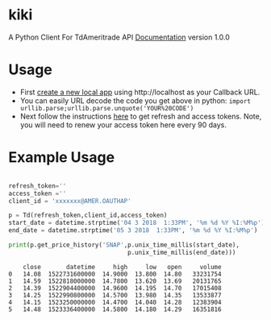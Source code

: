 # kiki
A Python Client For TdAmeritrade API
[Documentation](http://inside.probability.ninja/kiki-a-python-client-for-tdameritrade-api/) version 1.0.0


# Usage
* First [create a new local app](https://developer.tdameritrade.com/) using http://localhost as your Callback URL.
* You can easily URL decode the code you get above in python: `import urllib.parse;urllib.parse.unquote('YOUR%20CODE')`
* Next follow the instructions [here](https://developer.tdameritrade.com/content/simple-auth-local-apps) to get refresh and access tokens. Note, you will need to renew your access token here every 90 days.


# Example Usage
```python

refresh_token=''
access_token =''
client_id = 'xxxxxxx@AMER.OAUTHAP'

p = Td(refresh_token,client_id,access_token)
start_date = datetime.strptime('04 3 2018  1:33PM', '%m %d %Y %I:%M%p')
end_date = datetime.strptime('05 3 2018  1:33PM', '%m %d %Y %I:%M%p')

print(p.get_price_history('SNAP',p.unix_time_millis(start_date),
                                 p.unix_time_millis(end_date)))
```

```console return
    close       datetime     high     low   open     volume
0   14.08  1522731600000  14.9000  13.800  14.80   33231754
1   14.59  1522818000000  14.7800  13.620  13.69   20131765
2   14.39  1522904400000  14.9600  14.195  14.70   17015408
3   14.25  1522990800000  14.5700  13.980  14.35   13533877
4   14.15  1523250000000  14.4700  14.040  14.28   12383904
5   14.48  1523336400000  14.5800  14.180  14.29   16351816
```
